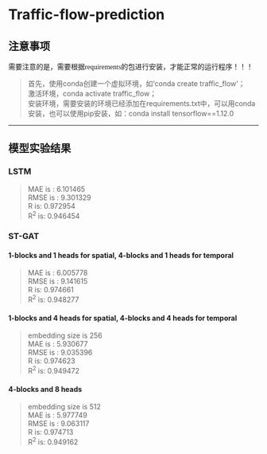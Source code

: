 # Traffic-flow-prediction

## 注意事项

<font face="微软雅黑" >需要注意的是，需要根据requirements的包进行安装，才能正常的运行程序！！！</font>
  
>首先，使用conda创建一个虚拟环境，如‘conda create traffic_flow’；  
激活环境，conda activate traffic_flow；  
安装环境，需要安装的环境已经添加在requirements.txt中，可以用conda安装，也可以使用pip安装，如：conda install tensorflow==1.12.0
---

## 模型实验结果
### LSTM
> MAE is : 6.101465  
RMSE is : 9.301329  
R is: 0.972954  
R<sup>2</sup> is: 0.946454  

### ST-GAT  
#### 1-blocks and 1 heads for spatial, 4-blocks and 1 heads for temporal  
>MAE is : 6.005778  
RMSE is : 9.141615  
R is: 0.974661  
R<sup>2</sup> is: 0.948277  

#### 1-blocks and 4 heads for spatial, 4-blocks and 4 heads for temporal 
> embedding size is 256  
MAE is : 5.930677  
RMSE is : 9.035396  
R is: 0.974623  
R<sup>2</sup> is: 0.949472  

#### 4-blocks and 8 heads  
> embedding size is 512  
>MAE is : 5.977749  
RMSE is : 9.063117  
R is: 0.974713  
R<sup>2</sup> is: 0.949162  
 